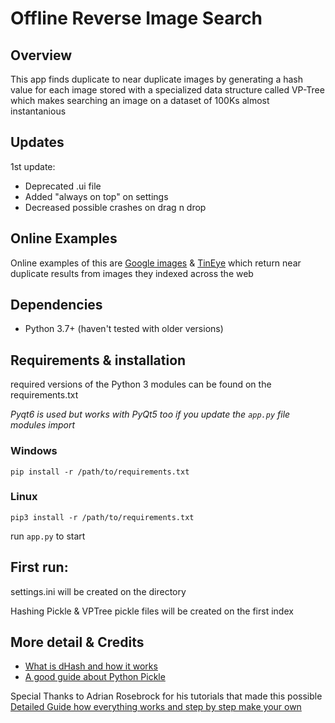 # Offline Reverse Image Search

## Overview

This app finds duplicate to near duplicate images by generating a hash value for each image stored with a specialized data structure called VP-Tree which makes searching an image on a dataset of 100Ks almost instantanious

## Updates

1st update:
* Deprecated .ui file
* Added "always on top" on settings 
* Decreased possible crashes on drag n drop 

## Online Examples
Online examples of this are [Google images](https://images.google.com/) & [TinEye](https://tineye.com/) which return near duplicate results from images they indexed across the web


## Dependencies

- Python 3.7+ (haven't tested with older versions)

## Requirements & installation

required versions of the Python 3 modules can be found on the requirements.txt

*Pyqt6 is used but works with PyQt5 too if you update the ``app.py`` file modules import*

### Windows
    pip install -r /path/to/requirements.txt
### Linux
    pip3 install -r /path/to/requirements.txt 

run ``app.py`` to start

## First run:
settings.ini will be created on the directory

Hashing Pickle & VPTree pickle files will be created on the first index 

## More detail & Credits

- [What is dHash and how it works](https://github.com/Rayraegah/dhash#difference-value-hash-dhash)<br>
- [A good guide about Python Pickle](https://zetcode.com/python/pickle/)

Special Thanks to Adrian Rosebrock for his tutorials that made this possible<br>
[Detailed Guide how everything works and step by step make your own](https://www.pyimagesearch.com/2019/08/26/building-an-image-hashing-search-engine-with-vp-trees-and-opencv/#download-the-code)

